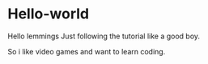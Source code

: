 # Hello-world

Hello lemmings 
Just following the tutorial like a good boy.

So i like video games and want to learn coding.
